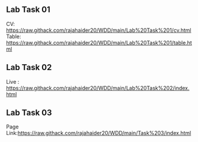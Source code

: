 ## Lab Task 01
CV: https://raw.githack.com/rajahaider20/WDD/main/Lab%20Task%201/cv.html
Table: https://raw.githack.com/rajahaider20/WDD/main/Lab%20Task%201/table.html

## Lab Task 02
Live : https://raw.githack.com/rajahaider20/WDD/main/Lab%20Task%202/index.html
 ## Lab Task 03
 Page Link:https://raw.githack.com/rajahaider20/WDD/main/Task%203/index.html
